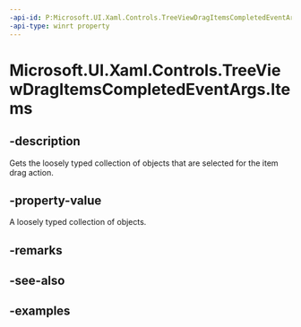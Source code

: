 ```yaml
---
-api-id: P:Microsoft.UI.Xaml.Controls.TreeViewDragItemsCompletedEventArgs.Items
-api-type: winrt property
---
```

<!-- Property syntax.
public IVectorView<object> Items { get; }
-->

# Microsoft.UI.Xaml.Controls.TreeViewDragItemsCompletedEventArgs.Items


## -description

Gets the loosely typed collection of objects that are selected for the item drag action.


## -property-value

A loosely typed collection of objects.


## -remarks


## -see-also


## -examples


